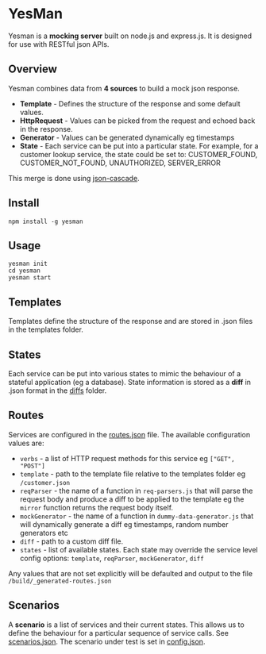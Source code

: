 # YesMan
Yesman is a **mocking server** built on node.js and express.js. It is designed for use with RESTful json APIs.

## Overview

Yesman combines data from **4 sources** to build a mock json response.

- **Template** - Defines the structure of the response and some default values.
- **HttpRequest** - Values can be picked from the request and echoed back in the response.
- **Generator** - Values can be generated dynamically eg timestamps
- **State** - Each service can be put into a particular state. For example, for a customer lookup service, the state could be set to: CUSTOMER_FOUND, CUSTOMER_NOT_FOUND, UNAUTHORIZED, SERVER_ERROR

This merge is done using [json-cascade](https://www.npmjs.com/package/json-cascade).

## Install
```shell
npm install -g yesman
```

## Usage
```shell
yesman init
cd yesman
yesman start
```

## Templates
Templates define the structure of the response and are stored in .json files in the templates folder.

## States
Each service can be put into various states to mimic the behaviour of a stateful application (eg a database). State information is stored as a **diff** in .json format in the [diffs](diffs) folder.

## Routes
Services are configured in the [routes.json](routes.json) file. The available configuration values are:

- `verbs` - a list of HTTP request methods for this service eg `["GET", "POST"]`
- `template` - path to the template file relative to the templates folder eg `/customer.json`
- `reqParser` - the name of a function in `req-parsers.js` that will parse the request body and produce a diff to be applied to the template eg the `mirror` function returns the request body itself.
- `mockGenerator` - the name of a function in `dummy-data-generator.js` that will dynamically generate a diff eg timestamps, random number generators etc
- `diff` - path to a custom diff file.
- `states` - list of available states. Each state may override the service level config options: `template`, `reqParser`, `mockGenerator`, `diff`

Any values that are not set explicitly will be defaulted and output to the file `/build/_generated-routes.json`

## Scenarios
A **scenario** is a list of services and their current states. This allows us to define the behaviour for a particular sequence of service calls. See [scenarios.json](scenarios.json). The scenario under test is set in [config.json](config.json).